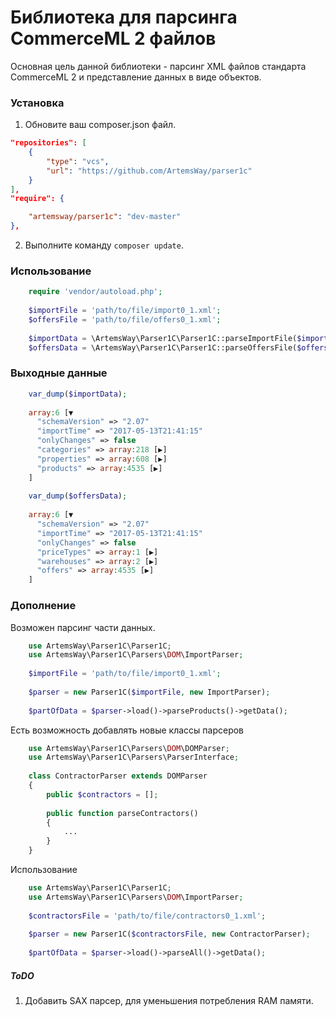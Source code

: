 # Библиотека для парсинга CommerceML 2 файлов

Основная цель данной библиотеки - парсинг XML файлов стандарта CommerceML 2
и представление данных в виде объектов.

### Установка

1. Обновите ваш composer.json файл.

```json
"repositories": [
    {
        "type": "vcs",
        "url": "https://github.com/ArtemsWay/parser1c"
    }
],
"require": {

    "artemsway/parser1c": "dev-master"
},
```

2. Выполните команду ``` composer update ```.

### Использование

```php
    require 'vendor/autoload.php';
    
    $importFile = 'path/to/file/import0_1.xml';
    $offersFile = 'path/to/file/offers0_1.xml';
    
    $importData = \ArtemsWay\Parser1C\Parser1C::parseImportFile($importFile);
    $offersData = \ArtemsWay\Parser1C\Parser1C::parseOffersFile($offersFile);
```


### Выходные данные

```php
    var_dump($importData);
    
    array:6 [▼
      "schemaVersion" => "2.07"
      "importTime" => "2017-05-13T21:41:15"
      "onlyChanges" => false
      "categories" => array:218 [▶]
      "properties" => array:608 [▶]
      "products" => array:4535 [▶]
    ]
    
    var_dump($offersData);
        
    array:6 [▼
      "schemaVersion" => "2.07"
      "importTime" => "2017-05-13T21:41:15"
      "onlyChanges" => false
      "priceTypes" => array:1 [▶]
      "warehouses" => array:2 [▶]
      "offers" => array:4535 [▶]
    ]
```

### Дополнение

Возможен парсинг части данных.

```php
    use ArtemsWay\Parser1C\Parser1C;
    use ArtemsWay\Parser1C\Parsers\DOM\ImportParser;
    
    $importFile = 'path/to/file/import0_1.xml';
    
    $parser = new Parser1C($importFile, new ImportParser);
    
    $partOfData = $parser->load()->parseProducts()->getData();
```

Есть возможность добавлять новые классы парсеров

```php
    use ArtemsWay\Parser1C\Parsers\DOM\DOMParser;
    use ArtemsWay\Parser1C\Parsers\ParserInterface;
    
    class ContractorParser extends DOMParser
    {
        public $contractors = [];
        
        public function parseContractors()
        {
            ...
        }
    }
```

Использование

```php
    use ArtemsWay\Parser1C\Parser1C;
    use ArtemsWay\Parser1C\Parsers\DOM\ImportParser;
    
    $contractorsFile = 'path/to/file/contractors0_1.xml';
    
    $parser = new Parser1C($contractorsFile, new ContractorParser);
    
    $partOfData = $parser->load()->parseAll()->getData();
```

##### ToDO
1. Добавить SAX парсер, для уменьшения потребления RAM памяти.